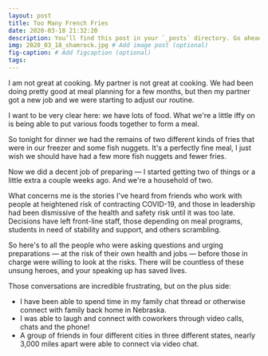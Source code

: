 ```yaml
---
layout: post
title: Too Many French Fries
date: 2020-03-18 21:32:20
description: You’ll find this post in your `_posts` directory. Go ahead and edit it and re-build the site to see your changes. # Add post description (optional)
img: 2020_03_18_shamrock.jpg # Add image post (optional)
fig-caption: # Add figcaption (optional)
tags:
---
```


I am not great at cooking. My partner is not great at cooking. We had been doing pretty good at meal planning for a few months, but then my partner got a new job and we were starting to adjust our routine.

I want to be very clear here: we have lots of food. What we're a little iffy on is being able to put various foods together to form a meal.

So tonight for dinner we had the remains of two different kinds of fries that were in our freezer and some fish nuggets. It's a perfectly fine meal, I just wish we should have had a few more fish nuggets and fewer fries.

Now we did a decent job of preparing — I started getting two of things or a little extra a couple weeks ago. And we're a household of two.

What concerns me is the stories I've heard from friends who work with people at heightened risk of contracting COVID-19, and those in leadership had been dismissive of the health and safety risk until it was too late. Decisions have left front-line staff, those depending on meal programs, students in need of stability and support, and others scrambling.

So here's to all the people who were asking questions and urging preparations — at the risk of their own health and jobs — before those in charge were willing to look at the risks. There will be countless of these unsung heroes, and your speaking up has saved lives.

Those conversations are incredible frustrating, but on the plus side:
- I have been able to spend time in my family chat thread or otherwise connect with family back home in Nebraska.
- I was able to laugh and connect with coworkers through video calls, chats and the phone!
- A group of friends in four different cities in three different states, nearly 3,000 miles apart were able to connect via video chat.
